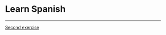 <h1>Learn Spanish</h1>

<hr>

<p>
  <a href="practice.html" class="btnflt-r">Second exercise</a>
  </p>
  <div style="clear:both;"> </div>
